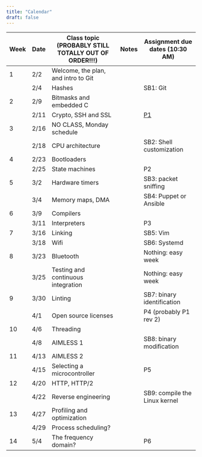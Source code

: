 ```yaml
---
title: "Calendar"
draft: false
---
```




| Week |  Date  |     Class topic (PROBABLY STILL TOTALLY OUT OF ORDER!!!)                               | Notes            |               Assignment due dates (10:30 AM)                         |
|------|--------|----------------------------------------------------------------------------------------|------------------|---------------------------------------------------|
|  1   |  2/2   | Welcome, the plan, and intro to Git                                           |                  |                                                   |
|      |  2/4   | Hashes        |                  | SB1: Git      |
|  2   |  2/9   | Bitmasks and embedded C       |         |          |
|      |  2/11  | Crypto, SSH and SSL |                  | [P1](/logistics/projects/#p1-design-and-build-a-new-raspberry-pi-pico-accessory)                        |
|  3   |  2/16  | NO CLASS, Monday schedule    |         |          |
|      |  2/18  | CPU architecture        |         | SB2: Shell customization |
|  4   |  2/23  | Bootloaders  |         |          |
|      |  2/25  | State machines        |         | P2         |
|  5   |  3/2   | Hardware timers      |         | SB3: packet sniffing         |
|      |  3/4   | Memory maps, DMA        |         | SB4: Puppet or Ansible      |
|  6   |  3/9   | Compilers      |        |          |
|      |  3/11  | Interpreters        |          |  P3        |
|  7   |  3/16  | Linking        |         | SB5: Vim         |
|      |  3/18  | Wifi       |          | SB6: Systemd        |
|  8   |  3/23  | Bluetooth        |         | Nothing: easy week         |
|      |  3/25  | Testing and continuous integration |         | Nothing: easy week        |
|  9   |  3/30  | Linting        |         | SB7: binary identification     |
|      |  4/1   | Open source licenses        |          | P4 (probably P1 rev 2)        |
|  10  |  4/6   | Threading        |         |          |
|      |  4/8   | AIMLESS 1        |          | SB8: binary modification        |
|  11  |  4/13  | AIMLESS 2       |         |          |
|      |  4/15  | Selecting a microcontroller         |          |   P5      |
|  12  |  4/20  | HTTP, HTTP/2        |          |          |
|      |  4/22  | Reverse engineering |    | SB9: compile the Linux kernel        |
|  13  |  4/27  | Profiling and optimization        |         |          |
|      |  4/29  | Process scheduling?        |         |         |
|  14  |  5/4   | The frequency domain?        |         |    P6      |
